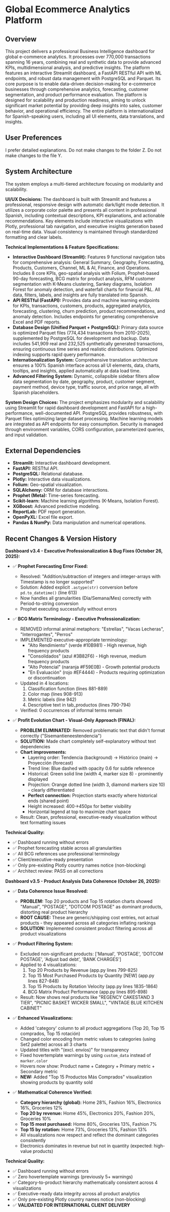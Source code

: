 # Global Ecommerce Analytics Platform

## Overview
This project delivers a professional Business Intelligence dashboard for global e-commerce analytics. It processes over 770,000 transactions spanning 16 years, combining real and synthetic data to provide advanced KPIs, multidimensional analysis, and predictive insights. The platform features an interactive Streamlit dashboard, a FastAPI RESTful API with ML endpoints, and robust data management with PostgreSQL and Parquet. Its core purpose is to enable data-driven decision-making for e-commerce businesses through comprehensive analytics, forecasting, customer segmentation, and product performance evaluation. The platform is designed for scalability and production readiness, aiming to unlock significant market potential by providing deep insights into sales, customer behavior, and operational efficiency. The entire platform is internationalized for Spanish-speaking users, including all UI elements, data translations, and insights.

## User Preferences
I prefer detailed explanations. Do not make changes to the folder Z. Do not make changes to the file Y.

## System Architecture
The system employs a multi-tiered architecture focusing on modularity and scalability.

**UI/UX Decisions:**
The dashboard is built with Streamlit and features a professional, responsive design with automatic dark/light mode detection. It utilizes a corporate color palette and presents all content in professional Spanish, including contextual descriptions, KPI explanations, and actionable recommendations. Key elements include interactive visualizations with Plotly, professional tab navigation, and executive insights generation based on real-time data. Visual consistency is maintained through standardized formatting and clear labels.

**Technical Implementations & Feature Specifications:**

*   **Interactive Dashboard (Streamlit):** Features 9 functional navigation tabs for comprehensive analysis: General Summary, Geography, Forecasting, Products, Customers, Channel, ML & AI, Finance, and Operations. Includes 8 core KPIs, geo-spatial analysis with Folium, Prophet-based 90-day forecasting, BCG matrix for product analysis, RFM customer segmentation with K-Means clustering, Sankey diagrams, Isolation Forest for anomaly detection, and waterfall charts for financial P&L. All data, filters, labels, and insights are fully translated into Spanish.
*   **API RESTful (FastAPI):** Provides data and machine learning endpoints for KPIs, transactions, customers, products, aggregated analytics, forecasting, clustering, churn prediction, product recommendations, and anomaly detection. Includes endpoints for generating comprehensive Excel and PDF reports.
*   **Database Design (Unified Parquet + PostgreSQL):** Primary data source is optimized Parquet files (774,434 transactions from 2010-2025), supplemented by PostgreSQL for development and backup. Data includes 541,909 real and 232,525 synthetically generated transactions, ensuring continuous time series and realistic distributions. Optimized indexing supports rapid query performance.
*   **Internationalization System:** Comprehensive translation architecture ensures a 100% Spanish interface across all UI elements, data, charts, tooltips, and insights, applied automatically at data load time.
*   **Advanced Filtering System:** Dynamic, collapsible sidebar filters allow data segmentation by date, geography, product, customer segment, payment method, device type, traffic source, and price range, all with Spanish placeholders.

**System Design Choices:**
The project emphasizes modularity and scalability using Streamlit for rapid dashboard development and FastAPI for a high-performance, well-documented API. PostgreSQL provides robustness, with Parquet files optimizing large dataset processing. Machine learning models are integrated as API endpoints for easy consumption. Security is managed through environment variables, CORS configuration, parameterized queries, and input validation.

## External Dependencies
*   **Streamlit:** Interactive dashboard development.
*   **FastAPI:** RESTful API.
*   **PostgreSQL:** Relational database.
*   **Plotly:** Interactive data visualizations.
*   **Folium:** Geo-spatial visualization.
*   **SQLAlchemy:** ORM for database interactions.
*   **Prophet (Meta):** Time-series forecasting.
*   **Scikit-learn:** Machine learning algorithms (K-Means, Isolation Forest).
*   **XGBoost:** Advanced predictive modeling.
*   **ReportLab:** PDF report generation.
*   **OpenPyXL:** Excel file export.
*   **Pandas & NumPy:** Data manipulation and numerical operations.

## Recent Changes & Version History

**Dashboard v3.4 - Executive Professionalization & Bug Fixes (October 26, 2025):**

- ✅ **Prophet Forecasting Error Fixed:**
  - Resolved: "Addition/subtraction of integers and integer-arrays with Timestamp is no longer supported"
  - Solution: Added explicit `.astype(str)` conversion before `pd.to_datetime()` (line 613)
  - Now handles all granularities (Día/Semana/Mes) correctly with Period-to-string conversion
  - Prophet executing successfully without errors

- ✅ **BCG Matrix Terminology - Executive Professionalization:**
  - REMOVED informal animal metaphors: "Estrellas", "Vacas Lecheras", "Interrogantes", "Perros"
  - IMPLEMENTED executive-appropriate terminology:
    * "Alto Rendimiento" (verde #10B981) - High revenue, high frequency products
    * "Consolidados" (azul #3B82F6) - High revenue, medium frequency products
    * "Alto Potencial" (naranja #F59E0B) - Growth potential products
    * "En Evaluación" (rojo #EF4444) - Products requiring optimization or discontinuation
  - Updated in 4 locations:
    1. Classification function (lines 881-889)
    2. Color map (lines 908-913)
    3. Metric labels (line 942)
    4. Descriptive text in tab_productos (lines 790-794)
  - Verified: 0 occurrences of informal terms remain

- ✅ **Profit Evolution Chart - Visual-Only Approach (FINAL):**
  - **PROBLEM ELIMINATED:** Removed problematic text that didn't format correctly ("Sisemantieneestendencia")
  - **SOLUTION:** Made chart completely self-explanatory without text dependencies
  - **Chart improvements:**
    * Layering order: Tendencia (background) → Histórico (main) → Proyección (forecast)
    * Trend line: Blue dashed with opacity 0.6 for subtle reference
    * Historical: Green solid line (width 4, marker size 8) - prominently displayed
    * Projection: Orange dotted line (width 3, diamond markers size 10) - clearly differentiated
    * **Perfect connection:** Projection starts exactly where historical ends (shared point)
    * Height increased: 400→450px for better visibility
    * Horizontal legend at top to maximize chart space
  - Result: Clean, professional, executive-ready visualization without text formatting issues

**Technical Quality:**
- ✅ Dashboard running without errors
- ✅ Prophet forecasting stable across all granularities
- ✅ All BCG references use professional terminology
- ✅ Client/executive-ready presentation
- ✅ Only pre-existing Plotly country names notice (non-blocking)
- ✅ Architect review: PASS on all corrections

**Dashboard v3.5 - Product Analysis Data Coherence (October 26, 2025):**

- ✅ **Data Coherence Issue Resolved:**
  - **PROBLEM:** Top 20 products and Top 15 rotation charts showed "Manual", "POSTAGE", "DOTCOM POSTAGE" as dominant products, distorting real product hierarchy
  - **ROOT CAUSE:** These are generic/shipping cost entries, not actual products - they appeared across all categories inflating rankings
  - **SOLUTION:** Implemented consistent product filtering across all product visualizations
  
- ✅ **Product Filtering System:**
  - Excluded non-significant products: ['Manual', 'POSTAGE', 'DOTCOM POSTAGE', 'Adjust bad debt', 'BANK CHARGES']
  - Applied to 4 visualizations:
    1. Top 20 Products by Revenue (app.py lines 799-825)
    2. Top 15 Most Purchased Products by Quantity [NEW] (app.py lines 827-848)
    3. Top 15 Products by Rotation Velocity (app.py lines 1835-1864)
    4. BCG Matrix Product Performance (app.py lines 895-898)
  - Result: Now shows real products like "REGENCY CAKESTAND 3 TIER", "PICNIC BASKET WICKER SMALL", "VINTAGE BLUE KITCHEN CABINET"

- ✅ **Enhanced Visualizations:**
  - Added 'category' column to all product aggregations (Top 20, Top 15 comprados, Top 15 rotación)
  - Changed color encoding from metric values to categories (using Set2 palette) across all 3 charts
  - Updated titles with "(excl. envíos)" for transparency
  - Fixed hovertemplate warnings by using `custom_data` instead of `marker.color`
  - Hovers now show: Product name + Category + Primary metric + Secondary metric
  - **NEW:** Added "Top 15 Productos Más Comprados" visualization showing products by quantity sold

- ✅ **Mathematical Coherence Verified:**
  - **Category hierarchy (global):** Home 28%, Fashion 16%, Electronics 16%, Groceries 12%
  - **Top 20 by revenue:** Home 45%, Electronics 20%, Fashion 20%, Groceries 10%
  - **Top 15 most purchased:** Home 80%, Groceries 13%, Fashion 7%
  - **Top 15 by rotation:** Home 73%, Groceries 13%, Fashion 13%
  - All visualizations now respect and reflect the dominant categories consistently
  - Electronics dominates in revenue but not in quantity (expected: high-value products)

**Technical Quality:**
- ✅ Dashboard running without errors
- ✅ Zero hovertemplate warnings (previously 5+ warnings)
- ✅ Category-to-product hierarchy mathematically consistent across 4 visualizations
- ✅ Executive-ready data integrity across all product analytics
- ✅ Only pre-existing Plotly country names notice (non-blocking)
- ✅ **VALIDATED FOR INTERNATIONAL CLIENT DELIVERY**